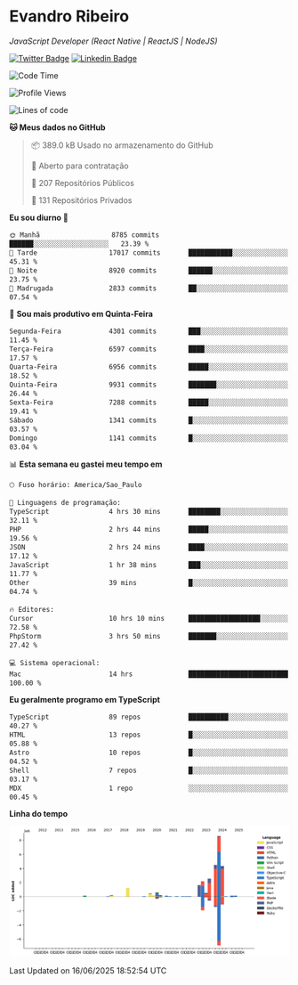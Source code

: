 # Evandro **Ribeiro**

*JavaScript Developer (React Native | ReactJS | NodeJS)*

[![Twitter Badge](https://img.shields.io/badge/-@ribeiroevandro-201B2D?style=flat-square&labelColor=201B2D&logo=twitter&logoColor=white&link=https://twitter.com/ribeiroevandro)](https://twitter.com/ribeiroevandro) 
[![Linkedin Badge](https://img.shields.io/badge/-Evandro%20Ribeiro-201B2D?style=flat-square&logo=Linkedin&logoColor=white&link=https://www.linkedin.com/in/ribeiroevandro)](https://www.linkedin.com/in/ribeiroevandro) 


<!--START_SECTION:waka-->
![Code Time](http://img.shields.io/badge/Code%20Time-4%2C554%20hrs%2045%20mins-blue)

![Profile Views](http://img.shields.io/badge/Visualizac%C3%B5es%20do%20perfil-7-blue)

![Lines of code](https://img.shields.io/badge/Desde%20o%20Hello%20World%20eu%20escrevi-27.9%20million%20linhas%20de%20c%C3%B3digo-blue)

**🐱 Meus dados no GitHub** 

> 📦 389.0 kB Usado no armazenamento do GitHub 
 > 
> 💼 Aberto para contratação
 > 
> 📜 207 Repositórios Públicos 
 > 
> 🔑 131 Repositórios Privados 
 > 
**Eu sou diurno 🐤** 

```text
🌞 Manhã                  8785 commits        ██████░░░░░░░░░░░░░░░░░░░   23.39 % 
🌆 Tarde                  17017 commits       ███████████░░░░░░░░░░░░░░   45.31 % 
🌃 Noite                  8920 commits        ██████░░░░░░░░░░░░░░░░░░░   23.75 % 
🌙 Madrugada              2833 commits        ██░░░░░░░░░░░░░░░░░░░░░░░   07.54 % 
```
📅 **Sou mais produtivo em Quinta-Feira** 

```text
Segunda-Feira            4301 commits        ███░░░░░░░░░░░░░░░░░░░░░░   11.45 % 
Terça-Feira              6597 commits        ████░░░░░░░░░░░░░░░░░░░░░   17.57 % 
Quarta-Feira             6956 commits        █████░░░░░░░░░░░░░░░░░░░░   18.52 % 
Quinta-Feira             9931 commits        ███████░░░░░░░░░░░░░░░░░░   26.44 % 
Sexta-Feira              7288 commits        █████░░░░░░░░░░░░░░░░░░░░   19.41 % 
Sábado                   1341 commits        █░░░░░░░░░░░░░░░░░░░░░░░░   03.57 % 
Domingo                  1141 commits        █░░░░░░░░░░░░░░░░░░░░░░░░   03.04 % 
```


📊 **Esta semana eu gastei meu tempo em** 

```text
🕑︎ Fuso horário: America/Sao_Paulo

💬 Linguagens de programação: 
TypeScript               4 hrs 30 mins       ████████░░░░░░░░░░░░░░░░░   32.11 % 
PHP                      2 hrs 44 mins       █████░░░░░░░░░░░░░░░░░░░░   19.56 % 
JSON                     2 hrs 24 mins       ████░░░░░░░░░░░░░░░░░░░░░   17.12 % 
JavaScript               1 hr 38 mins        ███░░░░░░░░░░░░░░░░░░░░░░   11.77 % 
Other                    39 mins             █░░░░░░░░░░░░░░░░░░░░░░░░   04.74 % 

🔥 Editores: 
Cursor                   10 hrs 10 mins      ██████████████████░░░░░░░   72.58 % 
PhpStorm                 3 hrs 50 mins       ███████░░░░░░░░░░░░░░░░░░   27.42 % 

💻 Sistema operacional: 
Mac                      14 hrs              █████████████████████████   100.00 % 
```

**Eu geralmente programo em TypeScript** 

```text
TypeScript               89 repos            ██████████░░░░░░░░░░░░░░░   40.27 % 
HTML                     13 repos            █░░░░░░░░░░░░░░░░░░░░░░░░   05.88 % 
Astro                    10 repos            █░░░░░░░░░░░░░░░░░░░░░░░░   04.52 % 
Shell                    7 repos             █░░░░░░░░░░░░░░░░░░░░░░░░   03.17 % 
MDX                      1 repo              ░░░░░░░░░░░░░░░░░░░░░░░░░   00.45 % 
```



**Linha do tempo**

![Lines of Code chart](https://raw.githubusercontent.com/ribeiroevandro/ribeiroevandro/main/assets/bar_graph.png)


 Last Updated on 16/06/2025 18:52:54 UTC
<!--END_SECTION:waka-->
